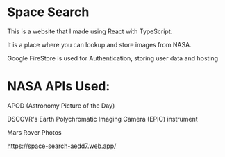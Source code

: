 # Space Search

This is a website that I made using React with TypeScript.

It is a place where you can lookup and store images from NASA.

Google FireStore is used for Authentication, storing user data and hosting

# NASA APIs Used:

APOD (Astronomy Picture of the Day)

DSCOVR's Earth Polychromatic Imaging Camera (EPIC) instrument

Mars Rover Photos

https://space-search-aedd7.web.app/